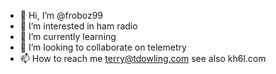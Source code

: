 - 👋 Hi, I’m @froboz99
- 👀 I’m interested in ham radio
- 🌱 I’m currently learning 
- 💞️ I’m looking to collaborate on telemetry
- 📫 How to reach me terry@tdowling.com
see also kh6l.com

<!---
froboz99/froboz99 is a ✨ special ✨ repository because its `README.md` (this file) appears on your GitHub profile.
You can click the Preview link to take a look at your changes.
--->
